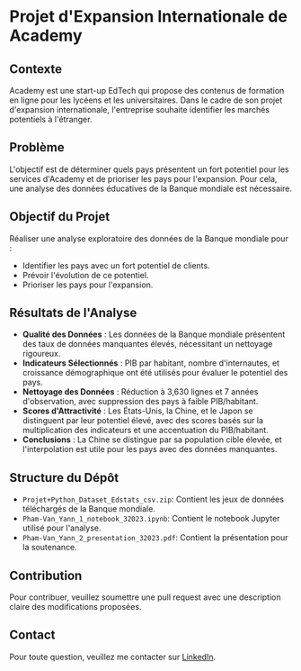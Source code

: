 # Projet d'Expansion Internationale de Academy

## Contexte
Academy est une start-up EdTech qui propose des contenus de formation en ligne pour les lycéens et les universitaires. Dans le cadre de son projet d'expansion internationale, l'entreprise souhaite identifier les marchés potentiels à l'étranger.

## Problème
L'objectif est de déterminer quels pays présentent un fort potentiel pour les services d'Academy et de prioriser les pays pour l'expansion. Pour cela, une analyse des données éducatives de la Banque mondiale est nécessaire.

## Objectif du Projet
Réaliser une analyse exploratoire des données de la Banque mondiale pour :
- Identifier les pays avec un fort potentiel de clients.
- Prévoir l'évolution de ce potentiel.
- Prioriser les pays pour l'expansion.

## Résultats de l'Analyse
- **Qualité des Données** : Les données de la Banque mondiale présentent des taux de données manquantes élevés, nécessitant un nettoyage rigoureux.
- **Indicateurs Sélectionnés** : PIB par habitant, nombre d'internautes, et croissance démographique ont été utilisés pour évaluer le potentiel des pays.
- **Nettoyage des Données** : Réduction à 3,630 lignes et 7 années d'observation, avec suppression des pays à faible PIB/habitant.
- **Scores d'Attractivité** : Les États-Unis, la Chine, et le Japon se distinguent par leur potentiel élevé, avec des scores basés sur la multiplication des indicateurs et une accentuation du PIB/habitant.
- **Conclusions** : La Chine se distingue par sa population cible élevée, et l'interpolation est utile pour les pays avec des données manquantes.

## Structure du Dépôt
- `Projet+Python_Dataset_Edstats_csv.zip`: Contient les jeux de données téléchargés de la Banque mondiale.
- `Pham-Van_Yann_1_notebook_32023.ipynb`: Contient le notebook Jupyter utilisé pour l'analyse.
- `Pham-Van_Yann_2_presentation_32023.pdf`: Contient la présentation pour la soutenance.

## Contribution
Pour contribuer, veuillez soumettre une pull request avec une description claire des modifications proposées.

## Contact
Pour toute question, veuillez me contacter sur [LinkedIn](https://www.linkedin.com/in/chasseur2valeurs/).
